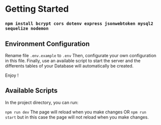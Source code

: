 # Getting Started

### `npm install bcrypt cors dotenv express jsonwebtoken mysql2 sequelize nodemon`

## Environment Configuration

Rename file `.env.example` to `.env`
Then, configurate your own configuration in this file.
Finally, use an available script to start the server and the differents tables of your Database will automatically be created.

Enjoy !

## Available Scripts
In the project directory, you can run:

`npm run dev`
The page will reload when you make changes
OR
`npm run start`
but in this case the page will not reload when you make changes.